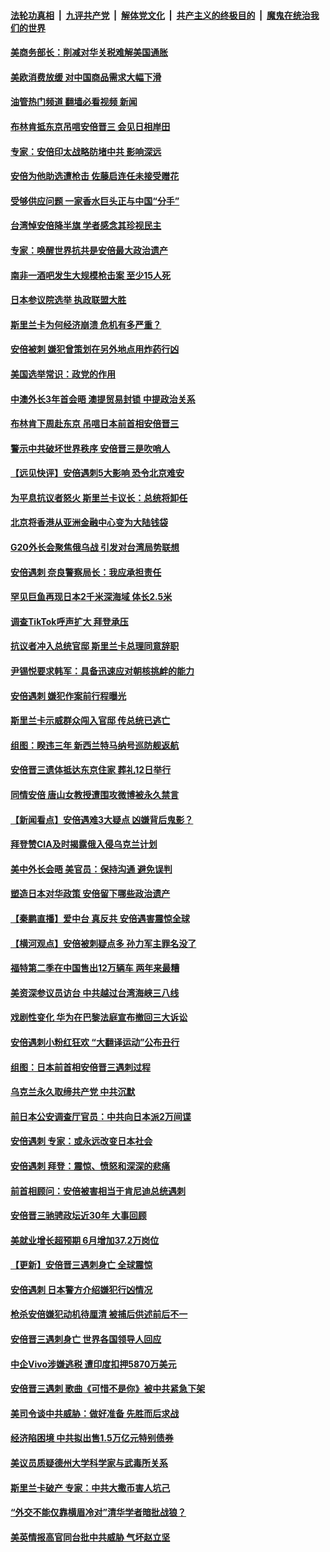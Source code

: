 ####  [法轮功真相](../../../../basic/blob/master/README.md?t=07111701) &nbsp;|&nbsp; [九评共产党](../../../../9ping.md/blob/master/README.md?t=07111701) &nbsp;|&nbsp; [解体党文化](../../../../jtdwh.md/blob/master/README.md?t=07111701)  &nbsp;|&nbsp; [共产主义的终极目的](../../../../gczydzjmd.md/blob/master/README.md?t=07111701) &nbsp;|&nbsp; [魔鬼在统治我们的世界](../../../../mgztzwmdsj.md/blob/master/README.md?t=07111701) 

#### [美商务部长：削减对华关税难解美国通胀](../pages/nsc418/n13778090.md?t=07111701) 

#### [美欧消费放缓 对中国商品需求大幅下滑](../pages/nsc418/n13778291.md?t=07111701) 

#### [油管热门频道 翻墙必看视频 新闻](http://45.76.130.85:81/youtube.html?07111701)

#### [布林肯抵东京吊唁安倍晋三 会见日相岸田](../pages/nsc418/n13778139.md?t=07111701) 

#### [专家：安倍印太战略防堵中共 影响深远](../pages/nsc418/n13777992.md?t=07111701) 

#### [安倍为他助选遭枪击 佐藤启连任未接受赠花](../pages/nsc418/n13777929.md?t=07111701) 

#### [受够供应问题 一家香水巨头正与中国“分手”](../pages/nsc418/n13777894.md?t=07111701) 

#### [台湾悼安倍降半旗 学者感念其珍视民主](../pages/nsc418/n13777728.md?t=07111701) 

#### [专家：唤醒世界抗共是安倍最大政治遗产](../pages/nsc418/n13777734.md?t=07111701) 

#### [南非一酒吧发生大规模枪击案 至少15人死](../pages/nsc418/n13777737.md?t=07111701) 

#### [日本参议院选举 执政联盟大胜](../pages/nsc418/n13777660.md?t=07111701) 

#### [斯里兰卡为何经济崩溃 危机有多严重？](../pages/nsc418/n13777707.md?t=07111701) 

#### [安倍被刺 嫌犯曾策划在另外地点用炸药行凶](../pages/nsc418/n13777659.md?t=07111701) 

#### [美国选举常识：政党的作用](../pages/nsc418/n13776577.md?t=07111701) 

#### [中澳外长3年首会晤 澳提贸易封锁 中提政治关系](../pages/nsc418/n13777602.md?t=07111701) 

#### [布林肯下周赴东京 吊唁日本前首相安倍晋三](../pages/nsc418/n13777465.md?t=07111701) 

#### [警示中共破坏世界秩序 安倍晋三是吹哨人](../pages/nsc418/n13777311.md?t=07111701) 

#### [【远见快评】安倍遇刺5大影响 恐令北京难安](../pages/nsc418/n13776748.md?t=07111701) 

#### [为平息抗议者怒火 斯里兰卡议长：总统将卸任](../pages/nsc418/n13777274.md?t=07111701) 

#### [北京将香港从亚洲金融中心变为大陆钱袋](../pages/nsc418/n13777283.md?t=07111701) 

#### [G20外长会聚焦俄乌战 引发对台湾局势联想](../pages/nsc418/n13777287.md?t=07111701) 

#### [安倍遇刺 奈良警察局长：我应承担责任](../pages/nsc418/n13777272.md?t=07111701) 

#### [罕见巨鱼再现日本2千米深海域 体长2.5米](../pages/nsc418/n13777007.md?t=07111701) 

#### [调查TikTok呼声扩大 拜登承压](../pages/nsc418/n13777106.md?t=07111701) 

#### [抗议者冲入总统官邸 斯里兰卡总理同意辞职](../pages/nsc418/n13777175.md?t=07111701) 

#### [尹锡悦要求韩军：具备迅速应对朝核挑衅的能力](../pages/nsc418/n13777247.md?t=07111701) 

#### [安倍遇刺 嫌犯作案前行程曝光](../pages/nsc418/n13777123.md?t=07111701) 

#### [斯里兰卡示威群众闯入官邸 传总统已逃亡](../pages/nsc418/n13777054.md?t=07111701) 

#### [组图：睽违三年 新西兰特马纳号巡防舰返航](../pages/nsc418/n13776990.md?t=07111701) 

#### [安倍晋三遗体抵达东京住家 葬礼12日举行](../pages/nsc418/n13777018.md?t=07111701) 

#### [同情安倍 唐山女教授遭围攻微博被永久禁言](../pages/nsc418/n13776964.md?t=07111701) 

#### [【新闻看点】安倍遇难3大疑点 凶嫌背后鬼影？](../pages/nsc418/n13776734.md?t=07111701) 

#### [拜登赞CIA及时揭露俄入侵乌克兰计划](../pages/nsc418/n13776924.md?t=07111701) 

#### [美中外长会晤 美官员：保持沟通 避免误判](../pages/nsc418/n13776804.md?t=07111701) 

#### [塑造日本对华政策 安倍留下哪些政治遗产](../pages/nsc418/n13776740.md?t=07111701) 

#### [【秦鹏直播】爱中台 真反共 安倍遇害震惊全球](../pages/nsc418/n13776745.md?t=07111701) 

#### [【横河观点】安倍被刺疑点多 孙力军主罪名没了](../pages/nsc418/n13776739.md?t=07111701) 

#### [福特第二季在中国售出12万辆车 两年来最糟](../pages/nsc418/n13776722.md?t=07111701) 

#### [美资深参议员访台 中共越过台湾海峡三八线](../pages/nsc418/n13776415.md?t=07111701) 

#### [戏剧性变化 华为在巴黎法庭宣布撤回三大诉讼](../pages/nsc418/n13776598.md?t=07111701) 

#### [安倍遇刺小粉红狂欢 “大翻译运动”公布丑行](../pages/nsc418/n13776436.md?t=07111701) 

#### [组图：日本前首相安倍晋三遇刺过程](../pages/nsc418/n13776566.md?t=07111701) 

#### [乌克兰永久取缔共产党 中共沉默](../pages/nsc418/n13776458.md?t=07111701) 

#### [前日本公安调查厅官员：中共向日本派2万间谍](../pages/nsc418/n13776590.md?t=07111701) 

#### [安倍遇刺 专家：或永远改变日本社会](../pages/nsc418/n13776614.md?t=07111701) 

#### [安倍遇刺 拜登：震惊、愤怒和深深的悲痛](../pages/nsc418/n13776525.md?t=07111701) 

#### [前首相顾问：安倍被害相当于肯尼迪总统遇刺](../pages/nsc418/n13776585.md?t=07111701) 

#### [安倍晋三驰骋政坛近30年 大事回顾](../pages/nsc418/n13776561.md?t=07111701) 

#### [美就业增长超预期 6月增加37.2万岗位](../pages/nsc418/n13776506.md?t=07111701) 

#### [【更新】安倍晋三遇刺身亡 全球震惊](../pages/nsc418/n13776111.md?t=07111701) 

#### [安倍遇刺 日本警方介绍嫌犯行凶情况](../pages/nsc418/n13776538.md?t=07111701) 

#### [枪杀安倍嫌犯动机待厘清 被捕后供述前后不一](../pages/nsc418/n13776482.md?t=07111701) 

#### [安倍晋三遇刺身亡 世界各国领导人回应](../pages/nsc418/n13776442.md?t=07111701) 

#### [中企Vivo涉嫌逃税 遭印度扣押5870万美元](../pages/nsc418/n13776375.md?t=07111701) 

#### [安倍晋三遇刺 歌曲《可惜不是你》被中共紧急下架](../pages/nsc418/n13776346.md?t=07111701) 

#### [美司令谈中共威胁：做好准备 先胜而后求战](../pages/nsc418/n13776303.md?t=07111701) 

#### [经济陷困境 中共拟出售1.5万亿元特别债券](../pages/nsc418/n13776080.md?t=07111701) 

#### [美议员质疑德州大学科学家与武毒所关系](../pages/nsc418/n13775988.md?t=07111701) 

#### [斯里兰卡破产 专家：中共大撒币害人坑己](../pages/nsc418/n13775779.md?t=07111701) 

#### [“外交不能仅靠横眉冷对”清华学者暗批战狼？](../pages/nsc418/n13775921.md?t=07111701) 

#### [美英情报高官同台批中共威胁 气坏赵立坚](../pages/nsc418/n13775893.md?t=07111701) 

<img src='http://gfw-breaker.win/goodnews/indexes/nsc418.md' width='0px' height='0px'/>
